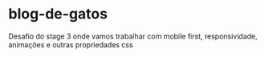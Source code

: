 # blog-de-gatos
 Desafio do stage 3 onde vamos trabalhar com mobile first, responsividade, animações e outras propriedades css
